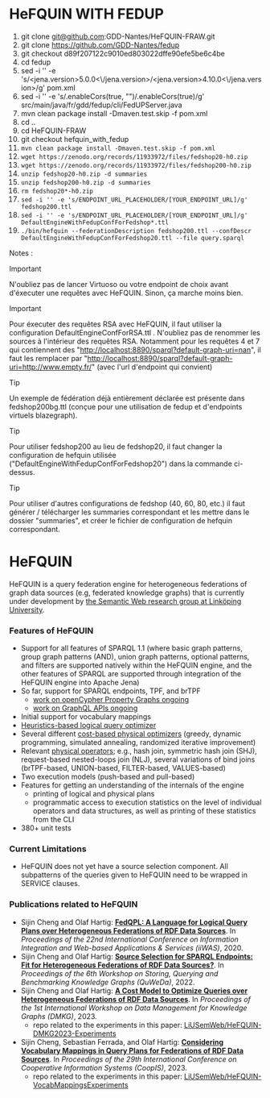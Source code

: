# HeFQUIN WITH FEDUP

1. git clone git@github.com:GDD-Nantes/HeFQUIN-FRAW.git
1. git clone https://github.com/GDD-Nantes/fedup 
1. git checkout d89f207122c9010ed803022dffe90efe5be6c4be
1. cd fedup
1. sed -i '' -e 's/<jena.version>5.0.0<\\\/jena.version>/<jena.version>4.10.0<\\\/jena.version>/g' pom.xml
1. sed -i '' -e 's/.enableCors(true, "")/.enableCors(true)/g' src/main/java/fr/gdd/fedup/cli/FedUPServer.java
1. mvn clean package install -Dmaven.test.skip -f pom.xml
1. cd ..
1. cd HeFQUIN-FRAW
1. git checkout hefquin_with_fedup
1. `mvn clean package install -Dmaven.test.skip -f pom.xml`
1. `wget https://zenodo.org/records/11933972/files/fedshop20-h0.zip`
1. `wget https://zenodo.org/records/11933972/files/fedshop200-h0.zip`
1. `unzip fedshop20-h0.zip -d summaries`
1. `unzip fedshop200-h0.zip -d summaries`
1. `rm fedshop20*-h0.zip`
1. `sed -i '' -e 's/ENDPOINT_URL_PLACEHOLDER/[YOUR_ENDPOINT_URL]/g' fedshop200.ttl`
1. `sed -i '' -e 's/ENDPOINT_URL_PLACEHOLDER/[YOUR_ENDPOINT_URL]/g' DefaultEngineWithFedupConfForFedshop*.ttl`
1. `./bin/hefquin --federationDescription fedshop200.ttl --confDescr DefaultEngineWithFedupConfForFedshop20.ttl --file query.sparql`

Notes : 
> [!IMPORTANT] 
> N'oubliez pas de lancer Virtuoso ou votre endpoint de choix avant d'éxecuter une requêtes avec HeFQUIN. Sinon, ça marche moins bien.

> [!IMPORTANT] 
> Pour éxecuter des requêtes RSA avec HeFQUIN, il faut utiliser la configuration DefaultEngineConfForRSA.ttl . N'oubliez pas de renommer les sources à l'intérieur des requêtes RSA. Notamment pour les requêtes 4 et 7 qui contiennent des "<http://localhost:8890/sparql?default-graph-uri=nan>", il faut les remplacer par "<http://localhost:8890/sparql?default-graph-uri=http://www.empty.fr/>" (avec l'url d'endpoint qui convient)

> [!TIP]
> Un exemple de fédération déjà entièrement déclarée est présente dans fedshop200bg.ttl (conçue pour une utilisation de fedup et d'endpoints virtuels blazegraph).

> [!TIP]
> Pour utiliser fedshop200 au lieu de fedshop20, il faut changer la configuration de hefquin utilisée ("DefaultEngineWithFedupConfForFedshop20") dans la commande ci-dessus.

> [!TIP]
> Pour utiliser d'autres configurations de fedshop (40, 60, 80, etc.) il faut générer / télécharger les summaries correspondant et les mettre dans le dossier "summaries", et créer le fichier de configuration de hefquin correspondant.




# HeFQUIN
HeFQUIN is a query federation engine for heterogeneous federations of graph data sources (e.g, federated knowledge graphs) that is currently under development by [the Semantic Web research group at Linköping University](https://www.ida.liu.se/research/semanticweb/).

### Features of HeFQUIN
* Support for all features of SPARQL 1.1 (where basic graph patterns, group graph patterns (AND), union graph patterns, optional patterns, and filters are supported natively within the HeFQUIN engine, and the other features of SPARQL are supported through integration of the HeFQUIN engine into Apache Jena)
* So far, support for SPARQL endpoints, TPF, and brTPF
  * [work on openCypher Property Graphs ongoing](https://github.com/LiUSemWeb/HeFQUIN/tree/main/src/main/java/se/liu/ida/hefquin/engine/wrappers/lpgwrapper)
  * [work on GraphQL APIs ongoing](https://github.com/LiUSemWeb/HeFQUIN/tree/main/src/main/java/se/liu/ida/hefquin/engine/wrappers/graphqlwrapper)
* Initial support for vocabulary mappings
* [Heuristics-based logical query optimizer](https://github.com/LiUSemWeb/HeFQUIN/wiki/Heuristics-Based-Logical-Query-Optimizer)
* Several different [cost-based physical optimizers](https://github.com/LiUSemWeb/HeFQUIN/wiki/Cost-Based-Physical-Query-Optimizers) (greedy, dynamic programming, simulated annealing, randomized iterative improvement)
* Relevant [physical operators](https://github.com/LiUSemWeb/HeFQUIN/wiki/Physical-Operators); e.g., hash join, symmetric hash join (SHJ), request-based nested-loops join (NLJ), several variations of bind joins (brTPF-based, UNION-based, FILTER-based, VALUES-based)
* Two execution models (push-based and pull-based)
* Features for getting an understanding of the internals of the engine
  * printing of logical and physical plans
  * programmatic access to execution statistics on the level of individual operators and data structures, as well as printing of these statistics from the CLI
* 380+ unit tests

### Current Limitations
* HeFQUIN does not yet have a source selection component. All subpatterns of the queries given to HeFQUIN need to be wrapped in SERVICE clauses.

### Publications related to HeFQUIN
* Sijin Cheng and Olaf Hartig: **[FedQPL: A Language for Logical Query Plans over Heterogeneous Federations of RDF Data Sources](https://olafhartig.de/files/ChengHartig_FedQPL_iiWAS2020_Extended.pdf)**. In _Proceedings of the 22nd International Conference on Information Integration and Web-based Applications & Services (iiWAS)_, 2020.
* Sijin Cheng and Olaf Hartig: **[Source Selection for SPARQL Endpoints: Fit for Heterogeneous Federations of RDF Data Sources?](https://olafhartig.de/files/ChengHartig_QuWeDa2022.pdf)**. In _Proceedings of the 6th Workshop on Storing, Querying and Benchmarking Knowledge Graphs (QuWeDa)_, 2022.
* Sijin Cheng and Olaf Hartig: **[A Cost Model to Optimize Queries over Heterogeneous Federations of RDF Data Sources](https://olafhartig.de/files/ChengHartig_CostModel_DMKG2023.pdf)**. In _Proceedings of the 1st International Workshop on Data Management for Knowledge Graphs (DMKG)_, 2023.
  * repo related to the experiments in this paper: [LiUSemWeb/HeFQUIN-DMKG2023-Experiments](https://github.com/LiUSemWeb/HeFQUIN-DMKG2023-Experiments)
* Sijin Cheng, Sebastian Ferrada, and Olaf Hartig: **[Considering Vocabulary Mappings in Query Plans for Federations of RDF Data Sources](https://olafhartig.de/files/ChengEtAL_VocabMappings_CoopIS2023.pdf)**. In _Proceedings of the 29th International Conference on Cooperative Information Systems (CoopIS)_, 2023.
  * repo related to the experiments in this paper: [LiUSemWeb/HeFQUIN-VocabMappingsExperiments](https://github.com/LiUSemWeb/HeFQUIN-VocabMappingsExperiments)
